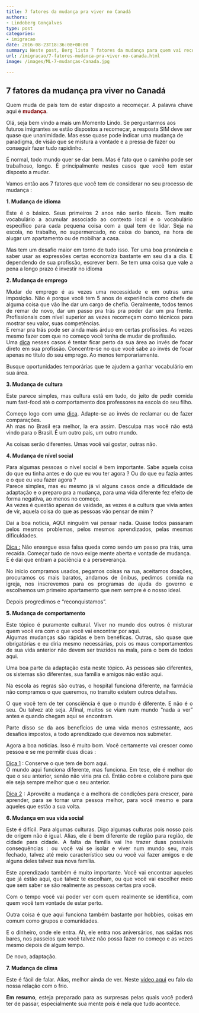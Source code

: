 ```yaml
---
title: 7 fatores da mudança pra viver no Canadá
authors:
- Lindoberg Gonçalves
type: post
categories:
- imigracao
date: 2016-08-23T18:36:08+00:00
summary: Neste post, Berg lista 7 fatores da mudança para quem vai recomeçar a vida no Canadá. Decidido a mudar de país ? Estes fatores são muito importantes.
url: /imigracao/7-fatores-mudanca-pra-viver-no-canada.html
image: /images/ML-7-mudanças-Canada.jpg

---
```

<h2 style="text-align: justify;">
  7 fatores da mudança pra viver no Canadá
</h2>

<p style="text-align: justify;">
  Quem muda de país tem de estar disposto a recomeçar. A palavra chave aqui é <strong><span style="color: #800000;">mudança</span></strong>.
</p>

Olá, seja bem vindo a mais um Momento Lindo. Se perguntarmos aos futuros imigrantes se estão dispostos a recomeçar, a resposta SIM deve ser quase que unanimidade. Mas esse quase pode indicar uma mudança de paradigma, de visão que se mistura a vontade e a pressa de fazer ou conseguir fazer tudo rapidinho.

<p style="text-align: justify;">
  É normal, todo mundo quer se dar bem. Mas é fato que o caminho pode ser trabalhoso, longo. É principalmente nestes casos que você tem estar disposto a mudar.
</p>

<p style="text-align: justify;">
  Vamos então aos 7 fatores que você tem de considerar no seu processo de mudança :
</p>

<p style="text-align: justify;">
  <strong>1. Mudança de idioma</strong>
</p>

<p style="text-align: justify;">
  Este é o básico. Seus primeiros 2 anos não serão fáceis. Tem muito vocabulário a acumular associado ao contexto local e o vocabulário específico para cada pequena coisa com a qual tem de lidar. Seja na escola, no trabalho, no supermercado, no caixa do banco, na hora de alugar um apartamento ou de mobilhar a casa.
</p>

<p style="text-align: justify;">
  Mas tem um desafio maior em torno de tudo isso. Ter uma boa pronúncia e saber usar as expressões certas economiza bastante em seu dia a dia. E dependendo de sua profissão, escrever bem. Se tem uma coisa que vale a pena a longo prazo é investir no idioma
</p>

<p style="text-align: justify;">
  <strong>2. Mudança de emprego</strong>
</p>

<p style="text-align: justify;">
  Mudar de emprego é as vezes uma necessidade e em outras uma imposição. Não é porque você tem 5 anos de experiência como chefe de alguma coisa que vão lhe dar um cargo de chefia. Geralmente, todos temos de remar de novo, dar um passo pra trás pra poder dar um pra frente. Profissionais com nível superior as vezes recomeçam como técnicos para mostrar seu valor, suas competências.<br /> E remar pra trás pode ser ainda mais árduo em certas profissões. As vezes mesmo fazer com que no começo você tenha de mudar de profissão.<br /> Uma <span style="text-decoration: underline;">dica</span> nesses casos é tentar ficar perto da sua área ao invés de focar direto em sua profissão. Concentre-se no que você sabe ao invés de focar apenas no título do seu emprego. Ao menos temporariamente.
</p>

<p style="text-align: justify;">
  Busque oportunidades temporárias que te ajudem a ganhar vocabulário em sua área.
</p>

<p style="text-align: justify;">
  <strong>3. Mudança de cultura</strong>
</p>

<p style="text-align: justify;">
  Este parece simples, mas cultura está em tudo, do jeito de pedir comida num fast-food até o comportamento dos professores na escola do seu filho.
</p>

<p style="text-align: justify;">
  Começo logo com uma <span style="text-decoration: underline;">dica</span>. Adapte-se ao invés de reclamar ou de fazer comparações.<br /> Ah mas no Brasil era melhor, la era assim. Desculpa mas você não está vindo para o Brasil. É um outro país, um outro mundo.
</p>

<p style="text-align: justify;">
  As coisas serão diferentes. Umas você vai gostar, outras não.
</p>

<p style="text-align: justify;">
  <strong>4. Mudança de nível social</strong>
</p>

<p style="text-align: justify;">
  Para algumas pessoas o nível social é bem importante. Sabe aquela coisa do que eu tinha antes e do que eu vou ter agora ? Ou do que eu fazia antes e o que eu vou fazer agora ?<br /> Parece simples, mas eu mesmo já vi alguns casos onde a dificuldade de adaptação e o preparo pra a mudança, para uma vida diferente fez efeito de forma negativa, ao menos no começo.<br /> As vezes é questão apenas de vaidade, as vezes é a cultura que vivia antes de vir, aquela coisa do que as pessoas vão pensar de mim ?
</p>

<p style="text-align: justify;">
  Dai a boa noticia, AQUI ninguém vai pensar nada. Quase todos passaram pelos mesmos problemas, pelos mesmos aprendizados, pelas mesmas dificuldades.
</p>

<p style="text-align: justify;">
  <span style="text-decoration: underline;">Dica :</span> Não enxergue essa falsa queda como sendo um passo pra trás, uma recaída. Começar tudo de novo exige mente aberta e vontade de mudança.<br /> E é dai que entram a paciência e a perseverança.
</p>

<p style="text-align: justify;">
  No inicio compramos usados, pegamos coisas na rua, aceitamos doações, procuramos os mais baratos, andamos de ônibus, pedimos comida na igreja, nos inscrevemos para os programas de ajuda do governo e escolhemos um primeiro apartamento que nem sempre é o nosso ideal.
</p>

<p style="text-align: justify;">
  Depois progredimos e &#8220;reconquistamos&#8221;.
</p>

<p style="text-align: justify;">
  <strong>5. Mudança de comportamento</strong>
</p>

<p style="text-align: justify;">
  Este tópico é puramente cultural. Viver no mundo dos outros é misturar quem você era com o que você vai encontrar por aqui.<br /> Algumas mudanças são rápidas e bem benéficas. Outras, são quase que obrigatórias e eu diria mesmo necessárias, pois os maus comportamentos de sua vida anterior não devem ser trazidos na mala, para o bem de todos aqui.
</p>

<p style="text-align: justify;">
  Uma boa parte da adaptação esta neste tópico. As pessoas são diferentes, os sistemas são diferentes, sua família e amigos não estão aqui.
</p>

<p style="text-align: justify;">
  Na escola as regras são outras, o hospital funciona diferente, na farmácia não compramos o que queremos, no transito existem outros detalhes.
</p>

<p style="text-align: justify;">
  O que você tem de ter consciência é que o mundo é diferente. E não é o seu. Ou talvez até seja. Afinal, muitos se viam num mundo &#8220;nada a ver&#8221; antes e quando chegam aqui se encontram.
</p>

<p style="text-align: justify;">
  Parte disso se da aos benefícios de uma vida menos estressante, aos desafios impostos, a todo aprendizado que devemos nos submeter.
</p>

<p style="text-align: justify;">
  Agora a boa noticias. Isso é muito bom. Você certamente vai crescer como pessoa e se me permitir duas dicas :
</p>

<p style="text-align: justify;">
  <span style="text-decoration: underline;">Dica 1</span> : Conserve o que tem de bom aqui.<br /> O mundo aqui funciona diferente, mas funciona. Em tese, ele é melhor do que o seu anterior, senão não viria pra cá. Então cobre e colabore para que ele seja sempre melhor que o seu anterior.
</p>

<p style="text-align: justify;">
  <span style="text-decoration: underline;">Dica 2</span> : Aproveite a mudança e a melhora de condições para crescer, para aprender, para se tornar uma pessoa melhor, para você mesmo e para aqueles que estão a sua volta.
</p>

<p style="text-align: justify;">
  <strong>6. Mudança em sua vida social</strong>
</p>

<p style="text-align: justify;">
  Este é difícil. Para algumas culturas. Digo algumas culturas pois nosso pais de origem não é igual. Alias, ele é bem diferente de região para região, de cidade para cidade. A falta da família vai lhe trazer duas possíveis consequências : ou você vai se isolar e viver num mundo seu, mais fechado, talvez até meio característico seu ou você vai fazer amigos e de alguns deles talvez sua nova família.
</p>

<p style="text-align: justify;">
  Este aprendizado também é muito importante. Você vai encontrar aqueles que já estão aqui, que talvez te escolham, ou que você vai escolher meio que sem saber se são realmente as pessoas certas pra você.
</p>

<p style="text-align: justify;">
  Com o tempo você vai poder ver com quem realmente se identifica, com quem você tem vontade de estar perto.
</p>

<p style="text-align: justify;">
  Outra coisa é que aqui funciona também bastante por hobbies, coisas em comum como grupos e comunidades.
</p>

<p style="text-align: justify;">
  E o dinheiro, onde ele entra. Ah, ele entra nos aniversários, nas saídas nos bares, nos passeios que você talvez não possa fazer no começo e as vezes mesmo depois de algum tempo.
</p>

<p style="text-align: justify;">
  De novo, adaptação.
</p>

<p style="text-align: justify;">
  <strong>7. Mudança de clima</strong>
</p>

<p style="text-align: justify;">
  Este é fácil de falar. Alias, melhor ainda de ver. Neste <a href="http://www.canadaagora.com/berg/frio-no-canada.html">vídeo aqui</a> eu falo da nossa relação com o frio.
</p>

<p style="text-align: justify;">
  <strong>Em resumo</strong>, esteja preparado para as surpresas pelas quais você poderá ter de passar, especialmente sua mente pois é nela que tudo acontece.
</p>